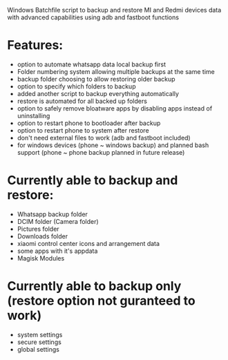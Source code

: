 Windows Batchfile script to backup and restore MI and Redmi devices data with advanced capabilities using adb and fastboot functions

# Features:
- option to automate whatsapp data local backup first 
- Folder numbering system allowing multiple backups at the same time
- backup folder choosing to allow restoring older backup
- option to specify which folders to backup
- added another script to backup everything automatically 
- restore is automated for all backed up folders
- option to safely remove bloatware apps by disabling apps instead of uninstalling
- option to restart phone to bootloader after backup 
- option to restart phone to system after restore 
- don't need external files to work (adb and fastboot included)
- for windows devices (phone ~ windows backup) and planned bash support (phone ~ phone backup planned in future release)

# Currently able to backup and restore:
+ Whatsapp backup folder
+ DCIM folder (Camera folder)
+ Pictures folder
+ Downloads folder
+ xiaomi control center icons and arrangement data
+ some apps with it's appdata
+ Magisk Modules

# Currently able to backup only (restore option not guranteed to work)
+ system settings
+ secure settings
+ global settings
